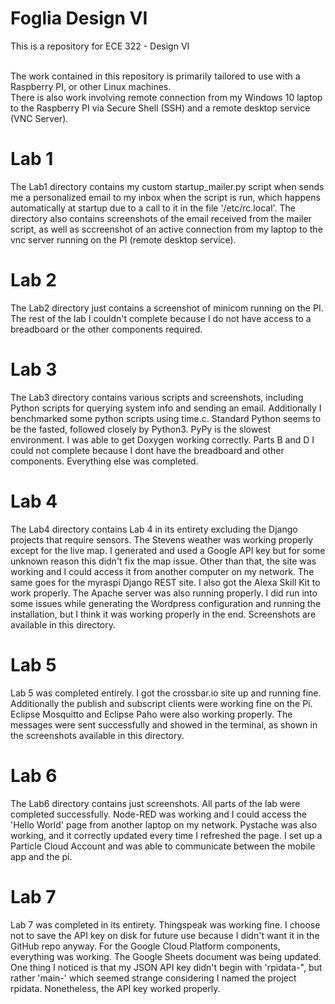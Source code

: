 # Foglia Design VI

This is a repository for ECE 322 - Design VI <br /> <br />

The work contained in this repository is primarily tailored to use with a Raspberry PI, or other Linux machines. <br />
There is also work involving remote connection from my Windows 10 laptop to the Raspberry PI via Secure Shell (SSH) and a remote desktop service (VNC Server).  <br />


# Lab 1

The Lab1 directory contains my custom startup_mailer.py script when sends me a personalized email to my inbox when the script is run, which happens automatically at startup due to a call to it in the file '/etc/rc.local'. The directory also contains screenshots of the email received from the mailer script, as well as sccreenshot of an active connection from my laptop to the vnc server running on the PI (remote desktop service). <br />


# Lab 2 

The Lab2 directory just contains a screenshot of minicom running on the PI. The rest of the lab I couldn't complete because I do not have access to a breadboard or the other components required. 


# Lab 3 

The Lab3 directory contains various scripts and screenshots, including Python scripts for querying system info and sending an email.  Additionally I benchmarked some python scripts using time.c. Standard Python seems to be the fasted, followed closely by Python3. PyPy is the slowest environment. I was able to get Doxygen working correctly. Parts B and D I could not complete because I dont have the breadboard and other components. Everything else was completed. 


# Lab 4

The Lab4 directory contains Lab 4 in its entirety excluding the Django projects that require sensors. The Stevens weather was working properly except for the live map. I generated and used a Google API key but for some unknown reason this didn't fix the map issue. Other than that, the site was working and I could access it from another computer on my network. The same goes for the myraspi Django REST site. I also got the Alexa Skill Kit to work properly.  The Apache server was also running properly. I did run into some issues while generating the Wordpress configuration and running the installation,  but I think it was working properly in the end. Screenshots are available in this directory. 


# Lab 5

Lab 5 was completed entirely. I got the crossbar.io site up and running fine. Additionally the publish and subscript clients were working fine on the Pi. Eclipse Mosquitto and Eclipse Paho were also working properly. The messages were sent successfully and showed in the terminal, as shown in the screenshots available in this directory. 


# Lab 6

The Lab6 directory contains just screenshots. All parts of the lab were completed successfully. Node-RED was working and I could access the 'Hello World' page from another laptop on my network. Pystache was also working, and it correctly updated every time I refreshed the page. I set up a Particle Cloud Account and was able to communicate between the mobile app and the pi. 


# Lab 7

Lab 7 was completed in its entirety. Thingspeak was working fine. I choose not to save the API key on disk for future use because I didn't want it in the GitHub repo anyway. For the Google Cloud Platform components, everything was working. The Google Sheets document was being updated. One thing I noticed is that my JSON API key didn't begin with 'rpidata-", but rather 'main-' which seemed strange considering I named the project rpidata. Nonetheless, the API key worked properly. 
